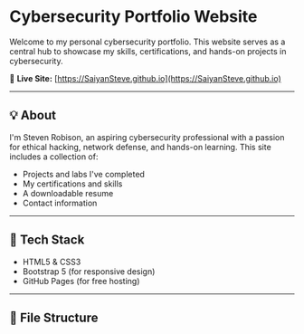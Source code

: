 # Cybersecurity Portfolio Website

Welcome to my personal cybersecurity portfolio. This website serves as a central hub to showcase my skills, certifications, and hands-on projects in cybersecurity.

🔗 **Live Site:** [https://SaiyanSteve.github.io](https://SaiyanSteve.github.io)

---

## 💡 About

I'm Steven Robison, an aspiring cybersecurity professional with a passion for ethical hacking, network defense, and hands-on learning. This site includes a collection of:

- Projects and labs I've completed
- My certifications and skills
- A downloadable resume
- Contact information

---

## 🚀 Tech Stack

- HTML5 & CSS3
- Bootstrap 5 (for responsive design)
- GitHub Pages (for free hosting)

---

## 📂 File Structure


